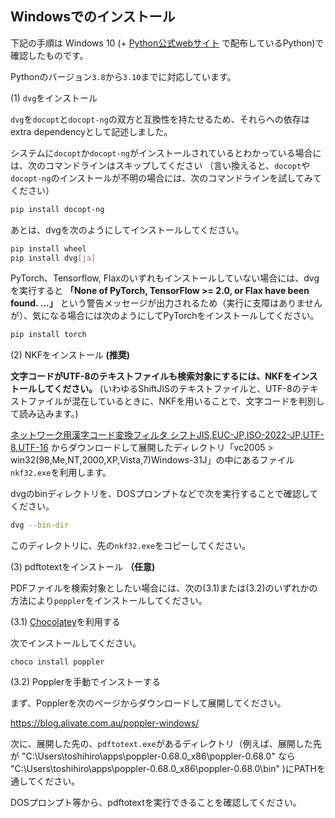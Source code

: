 ## Windowsでのインストール

下記の手順は Windows 10 (+ [Python公式webサイト](https://www.python.org) で配布しているPython)で確認したものです。

Pythonのバージョン`3.8`から`3.10`までに対応しています。

(1) `dvg`をインストール

`dvg`を`docopt`と`docopt-ng`の双方と互換性を持たせるため、それらへの依存はextra dependencyとして記述しました。

システムに`docopt`か`docopt-ng`がインストールされているとわかっている場合には、次のコマンドラインはスキップしてください
（言い換えると、`docopt`や`docopt-ng`のインストールが不明の場合には、次のコマンドラインを試してみてください）

```sh
pip install docopt-ng
```

あとは、dvgを次のようにしてインストールしてください。

```sh
pip install wheel
pip install dvg[ja]
```

PyTorch、Tensorflow, Flaxのいずれもインストールしていない場合には、dvgを実行すると **「None of PyTorch, TensorFlow >= 2.0, or Flax have been found. ...」** という警告メッセージが出力されるため（実行に支障はありませんが）、気になる場合には次のようにしてPyTorchをインストールしてください。

```sh
pip install torch
```

(2) NKFをインストール **(推奨)**

**文字コードがUTF-8のテキストファイルも検索対象にするには、NKFをインストールしてください。**
(いわゆるShiftJISのテキストファイルと、UTF-8のテキストファイルが混在しているときに、NKFを用いることで、文字コードを判別して読み込みます。)

[ネットワーク用漢字コード変換フィルタ シフトJIS,EUC-JP,ISO-2022-JP,UTF-8,UTF-16](https://www.vector.co.jp/soft/win95/util/se295331.html)
からダウンロードして展開したディレクトリ「vc2005 > win32(98,Me,NT,2000,XP,Vista,7)Windows-31J」の中にあるファイル`nkf32.exe`を利用します。

dvgのbinディレクトリを、DOSプロンプトなどで次を実行することで確認してください。

```sh
dvg --bin-dir
```

このディレクトリに、先の`nkf32.exe`をコピーしてください。

(3) pdftotextをインストール **（任意)**

PDFファイルを検索対象としたい場合には、次の(3.1)または(3.2)のいずれかの方法により`poppler`をインストールしてください。

(3.1) [Chocolatey](https://chocolatey.org/)を利用する

次でインストールしてください。

```
choco install poppler
```

(3.2) Popplerを手動でインストーする

まず、Popplerを次のページからダウンロードして展開してください。

https://blog.alivate.com.au/poppler-windows/

次に、展開した先の、`pdftotext.exe`があるディレクトリ（例えば、展開した先が "C:\Users\toshihiro\apps\poppler-0.68.0_x86\poppler-0.68.0" なら "C:\Users\toshihiro\apps\poppler-0.68.0_x86\poppler-0.68.0\bin\" )にPATHを通してください。

DOSプロンプト等から、pdftotextを実行できることを確認してください。
